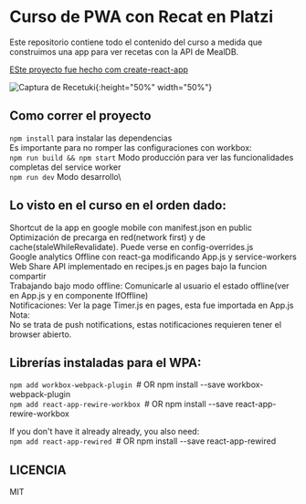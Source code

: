 # Curso de PWA con Recat en Platzi

Este repositorio contiene todo el contenido del curso a medida que construimos una app para ver recetas con la API de MealDB.

[ESte proyecto fue hecho com create-react-app](https://www.npmjs.com/package/create-react-app)

![Captura de Recetuki](./.readme-static/captura1.png){:height="50%" width="50%"}

## Como correr el proyecto
`npm install` para instalar las dependencias\
Es importante para no romper las configuraciones con workbox:\
`npm run build && npm start` Modo producción para ver las funcionalidades completas del service worker\
`npm run dev` Modo desarrollo\

## Lo visto en el curso en el orden dado:
Shortcut de la app en google mobile con manifest.json en public\
Optimización de precarga en red(network first) y de cache(staleWhileRevalidate). Puede verse en config-overrides.js\
Google analytics Offline con react-ga modificando App.js y service-workers\
Web Share API implementado en recipes.js en pages bajo la funcion compartir\
Trabajando bajo modo offline: Comunicarle al usuario el estado offline(ver en App.js y en componente IfOffline)\
Notificaciones: Ver la page Timer.js en pages, esta fue importada en App.js\
Nota:\
No se trata de push notifications, estas notificaciones requieren tener el browser abierto.

## Librerías instaladas para el WPA:
`npm add workbox-webpack-plugin `# OR npm install --save workbox-webpack-plugin\
`npm add react-app-rewire-workbox `# OR npm install --save react-app-rewire-workbox

If you don't have it already already, you also need:\
`npm add react-app-rewired `# OR npm install --save react-app-rewired

## LICENCIA
MIT